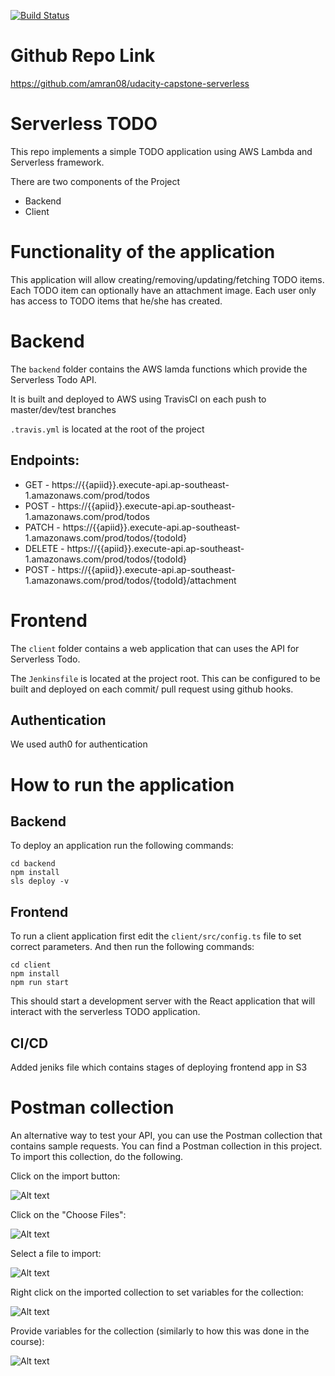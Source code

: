 [![Build Status](https://travis-ci.org/amran08/udacity-capstone-serverless.svg?branch=master)](https://travis-ci.org/amran08/udacity-capstone-serverless)

# Github Repo Link
https://github.com/amran08/udacity-capstone-serverless

# Serverless TODO

This repo implements a simple TODO application using AWS Lambda and Serverless framework.

There are two components of the Project
 - Backend 
 - Client 

# Functionality of the application

This application will allow creating/removing/updating/fetching TODO items. Each TODO item can optionally have an attachment image. Each user only has access to TODO items that he/she has created.

# Backend
The `backend` folder contains the AWS lamda functions which provide the Serverless Todo API. 

It is built and deployed to AWS using TravisCI on each push to master/dev/test branches

`.travis.yml` is located at the root of the project

## Endpoints:
  * GET - https://{{apiid}}.execute-api.ap-southeast-1.amazonaws.com/prod/todos
  * POST - https://{{apiid}}.execute-api.ap-southeast-1.amazonaws.com/prod/todos
  * PATCH - https://{{apiid}}.execute-api.ap-southeast-1.amazonaws.com/prod/todos/{todoId}
  * DELETE - https://{{apiid}}.execute-api.ap-southeast-1.amazonaws.com/prod/todos/{todoId}
  * POST - https://{{apiid}}.execute-api.ap-southeast-1.amazonaws.com/prod/todos/{todoId}/attachment

# Frontend

The `client` folder contains a web application that can uses the API for Serverless Todo.

The `Jenkinsfile` is located at the project root. 
This can be configured to be built and deployed on each commit/ pull request using github hooks.

## Authentication

We used auth0 for authentication

# How to run the application

## Backend

To deploy an application run the following commands:

```
cd backend
npm install
sls deploy -v
```

## Frontend

To run a client application first edit the `client/src/config.ts` file to set correct parameters. And then run the following commands:

```
cd client
npm install
npm run start
```

This should start a development server with the React application that will interact with the serverless TODO application.


## CI/CD 

Added jeniks file which contains stages of deploying frontend app in S3

# Postman collection

An alternative way to test your API, you can use the Postman collection that contains sample requests. You can find a Postman collection in this project. To import this collection, do the following.

Click on the import button:

![Alt text](images/import-collection-1.png?raw=true "Image 1")


Click on the "Choose Files":

![Alt text](images/import-collection-2.png?raw=true "Image 2")


Select a file to import:

![Alt text](images/import-collection-3.png?raw=true "Image 3")


Right click on the imported collection to set variables for the collection:

![Alt text](images/import-collection-4.png?raw=true "Image 4")

Provide variables for the collection (similarly to how this was done in the course):

![Alt text](images/import-collection-5.png?raw=true "Image 5")
